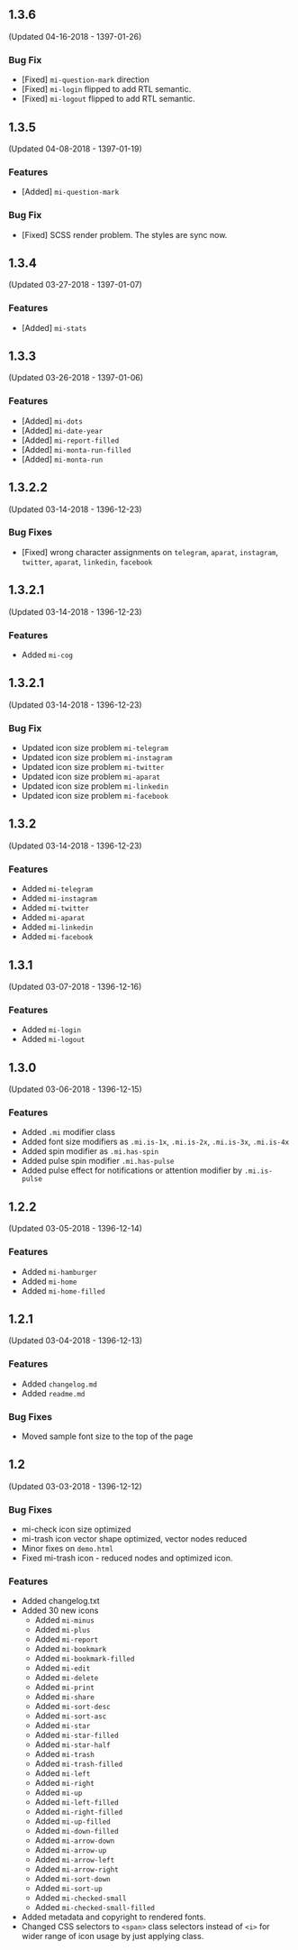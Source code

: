 ## 1.3.6
(Updated 04-16-2018 - 1397-01-26)
### Bug Fix
- [Fixed] `mi-question-mark` direction
- [Fixed] `mi-login` flipped to add RTL semantic.
- [Fixed] `mi-logout` flipped to add RTL semantic.



## 1.3.5
(Updated 04-08-2018 - 1397-01-19)
### Features
- [Added] `mi-question-mark`

### Bug Fix
- [Fixed] SCSS render problem. The styles are sync now.



## 1.3.4
(Updated 03-27-2018 - 1397-01-07)
### Features
- [Added] `mi-stats`



## 1.3.3
(Updated 03-26-2018 - 1397-01-06)
### Features
- [Added] `mi-dots`
- [Added] `mi-date-year`
- [Added] `mi-report-filled`
- [Added] `mi-monta-run-filled`
- [Added] `mi-monta-run`



## 1.3.2.2
(Updated 03-14-2018 - 1396-12-23)
### Bug Fixes
- [Fixed] wrong character assignments on `telegram`, `aparat`, `instagram`, `twitter`,  `aparat`,  `linkedin`, `facebook`



## 1.3.2.1
(Updated 03-14-2018 - 1396-12-23)
### Features
- Added `mi-cog`



## 1.3.2.1
(Updated 03-14-2018 - 1396-12-23)
### Bug Fix
- Updated icon size problem `mi-telegram`
- Updated icon size problem `mi-instagram`
- Updated icon size problem `mi-twitter`
- Updated icon size problem `mi-aparat`
- Updated icon size problem `mi-linkedin`
- Updated icon size problem `mi-facebook`



## 1.3.2
(Updated 03-14-2018 - 1396-12-23)
### Features
- Added `mi-telegram`
- Added `mi-instagram`
- Added `mi-twitter`
- Added `mi-aparat`
- Added `mi-linkedin`
- Added `mi-facebook`


## 1.3.1
(Updated 03-07-2018 - 1396-12-16)
### Features
- Added `mi-login`
- Added `mi-logout`


## 1.3.0
(Updated 03-06-2018 - 1396-12-15)
### Features
- Added `.mi` modifier class
- Added font size modifiers as `.mi.is-1x`, `.mi.is-2x`, `.mi.is-3x`, `.mi.is-4x`
- Added spin modifier as `.mi.has-spin`
- Added pulse spin modifier `.mi.has-pulse`
- Added pulse effect for notifications or attention modifier by `.mi.is-pulse`


## 1.2.2
(Updated 03-05-2018 - 1396-12-14)
### Features
- Added `mi-hamburger`
- Added `mi-home`
- Added `mi-home-filled`

## 1.2.1
(Updated 03-04-2018 - 1396-12-13)
### Features
- Added `changelog.md`
- Added `readme.md`
### Bug Fixes
- Moved sample font size to the top of the page

## 1.2 
(Updated 03-03-2018 - 1396-12-12)
### Bug Fixes
- mi-check icon size optimized
- mi-trash icon vector shape optimized, vector nodes reduced
- Minor fixes on `demo.html`
- Fixed mi-trash icon - reduced nodes and optimized icon.
### Features
- Added changelog.txt
- Added 30 new icons
	- Added `mi-minus`
	- Added `mi-plus`
	- Added `mi-report`
	- Added `mi-bookmark`
	- Added `mi-bookmark-filled`
	- Added `mi-edit`
	- Added `mi-delete`
	- Added `mi-print`
	- Added `mi-share`
	- Added `mi-sort-desc`
	- Added `mi-sort-asc`
	- Added `mi-star`
	- Added `mi-star-filled`
	- Added `mi-star-half`
	- Added `mi-trash`
	- Added `mi-trash-filled`
	- Added `mi-left`
	- Added `mi-right`
	- Added `mi-up`
	- Added `mi-left-filled`
	- Added `mi-right-filled`
	- Added `mi-up-filled`
	- Added `mi-down-filled`
	- Added `mi-arrow-down`
	- Added `mi-arrow-up`
	- Added `mi-arrow-left`
	- Added `mi-arrow-right`
	- Added `mi-sort-down`
	- Added `mi-sort-up`
	- Added `mi-checked-small`
	- Added `mi-checked-small-filled`
- Added metadata and copyright to rendered fonts.
- Changed CSS selectors to `<span>` class selectors instead of `<i>` for wider range of icon usage by just applying class.


